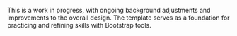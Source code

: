 This is a work in progress, with ongoing background adjustments and improvements to the overall design. The template serves as a foundation for practicing and refining skills with Bootstrap tools.
